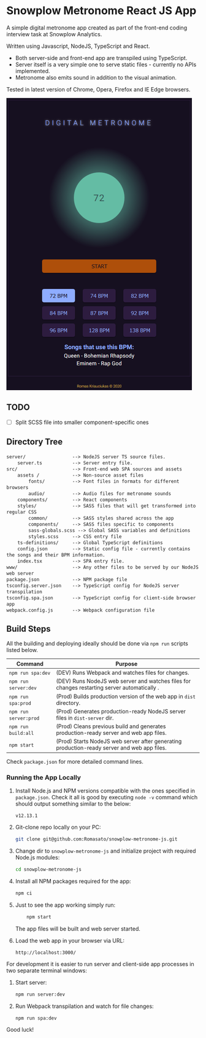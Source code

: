 # Snowplow Metronome React JS App
A simple digital metronome app created as part of the front-end coding interview task at Snowplow Analytics.

Written using Javascript, NodeJS, TypeScript and React.
* Both server-side and front-end app are transpiled using TypeScript.
* Server itself is a very simple one to serve static files - currently no APIs implemented.
* Metronome also emits sound in addition to the visual animation.  

Tested in latest version of Chrome, Opera, Firefox and IE Edge browsers.

![App screenshot](/docs/app_screenshot.png?raw=true "The app as seen in browser")

## TODO
- [ ] Split SCSS file into smaller component-specific ones

## Directory Tree

```
server/                 --> NodeJS server TS source files.
    server.ts           --> Server entry file.
src/                    --> Front-end web SPA sources and assets
    assets /            --> Non-source asset files
        fonts/          --> Font files in formats for different browsers
        audio/          --> Audio files for metronome sounds
    components/         --> React components
    styles/             --> SASS files that will get transformed into regular CSS
        common/         --> SASS styles shared across the app
        components/     --> SASS files specific to components
        sass-globals.scss --> Global SASS variables and definitions
        styles.scss     --> CSS entry file
    ts-definitions/     --> Global TypeScript definitions
    config.json         --> Static config file - currently contains the songs and their BPM information.
    index.tsx           --> SPA entry file.
www/                    --> Any other files to be served by our NodeJS web server
package.json            --> NPM package file
tsconfig.server.json    --> TypeScript config for NodeJS server transpilation
tsconfig.spa.json       --> TypeScript config for client-side browser app
webpack.config.js       --> Webpack configuration file 
```

## Build Steps
All the building and deploying ideally should be done via `npm run` scripts listed below.

| Command                       | Purpose                               |      
|-------------------------------|---------------------------------------|
| `npm run spa:dev`             | (DEV) Runs Webpack and watches files for changes. |
| `npm run server:dev`          | (DEV) Runs NodeJS web server and watches files for changes restarting server automatically . |
| `npm run spa:prod`            | (Prod) Builds production version of the web app in `dist` directory. |
| `npm run server:prod`         | (Prod) Generates production-ready NodeJS server files in `dist-server` dir. |
| `npm run build:all`           | (Prod) Cleans previous build and generates production-ready server and web app files. |
| `npm start`                   | (Prod) Starts NodeJS web server after generating production-ready server and web app files. |

Check `package.json` for more detailed command lines.

### Running the App Locally
1. Install Node.js and NPM versions compatible with the ones specified in `package.json`. Check it all is good by executing `node -v` command which should output something similar to the below:
    ```
    v12.13.1
    ```
1. Git-clone  repo locally on your PC:
    ```bash
    git clone git@github.com:Romasato/snowplow-metronome-js.git
    ```
1. Change dir to `snowplow-metronome-js` and initialize project with required Node.js modules:
   
   ```bash
   cd snowplow-metronome-js
   ```
1. Install all NPM packages required for the app:
   ```bash
   npm ci
   ```
1. Just to see the app working simply run:
   ```bash
       npm start
   ```
   The app files will be built and web server started.
1. Load the web app in your browser via URL:
    ```
    http://localhost:3000/
    ```

For development it is easier to run server and client-side app processes in two separate terminal windows:
1. Start server:
    ```bash
    npm run server:dev
    ```
1. Run Webpack transpilation and watch for file changes:
    ```bash
    npm run spa:dev
    ```

Good luck!
